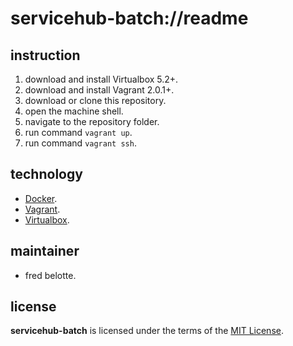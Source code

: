 # servicehub-batch://readme

## instruction
1. download and install Virtualbox 5.2+.
1. download and install Vagrant 2.0.1+.
1. download or clone this repository.
1. open the machine shell.
1. navigate to the repository folder.
1. run command `vagrant up`.
1. run command `vagrant ssh`.

## technology
+ [Docker](https://www.docker.com/).
+ [Vagrant](https://www.vagrantup.com/).
+ [Virtualbox](https://www.virtualbox.org/).

## maintainer
+ fred belotte.

## license
__servicehub-batch__ is licensed under the terms of the [MIT License](https://github.com/revaturecloud/servicehub-batch/blob/master/LICENSE).
